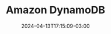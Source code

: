---
title: Amazon DynamoDB
description: What is Amazon DynamoDB and some of it's features
date: 2024-04-13T17:15:09-03:00
image: cover-dynamo.jpeg
slug:
math: 
license: 
hidden: false
comments: false
draft: true
categories:
    - 
tags:
    - DynamoDB
    - aws
---